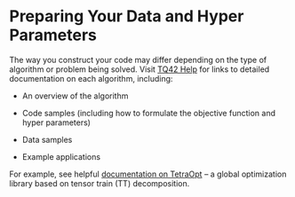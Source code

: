 # Preparing Your Data and Hyper Parameters

The way you construct your code may differ depending on the type of algorithm or problem being solved. Visit [TQ42 Help](https://help.terraquantum.io/) for links to detailed documentation on each algorithm, including:

- An overview of the algorithm

- Code samples (including how to formulate the objective function and hyper parameters)

- Data samples

- Example applications 

For example, see helpful [documentation on TetraOpt](https://help.terraquantum.io/) – a global optimization library based on tensor train (TT) decomposition.
